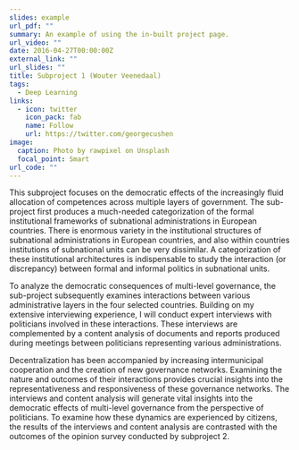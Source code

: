 ```yaml
---
slides: example
url_pdf: ""
summary: An example of using the in-built project page.
url_video: ""
date: 2016-04-27T00:00:00Z
external_link: ""
url_slides: ""
title: Subproject 1 (Wouter Veenedaal)
tags:
  - Deep Learning
links:
  - icon: twitter
    icon_pack: fab
    name: Follow
    url: https://twitter.com/georgecushen
image:
  caption: Photo by rawpixel on Unsplash
  focal_point: Smart
url_code: ""
---
```

This subproject focuses on the democratic effects of the increasingly fluid allocation of competences across multiple layers of government. The sub-project first produces a much-needed categorization of the formal institutional frameworks of subnational administrations in European countries. There is enormous variety in the institutional structures of subnational administrations in European countries, and also within countries institutions of subnational units can be very dissimilar. A categorization of these institutional architectures is indispensable to study the interaction (or discrepancy) between formal and informal politics in subnational units. 

To analyze the democratic consequences of multi-level governance, the sub-project subsequently examines interactions between various administrative layers in the four selected countries. Building on my extensive interviewing experience, I will conduct expert interviews with politicians involved in these interactions. These interviews are complemented by a content analysis of documents and reports produced during meetings between politicians representing various administrations. 

Decentralization has been accompanied by increasing intermunicipal cooperation and the creation of new governance networks. Examining the nature and outcomes of their interactions provides crucial insights into the representativeness and responsiveness of these governance networks. The interviews and content analysis will generate vital insights into the democratic effects of multi-level governance from the perspective of politicians. To examine how these dynamics are experienced by citizens, the results of the interviews and content analysis are contrasted with the outcomes of the opinion survey conducted by subproject 2.